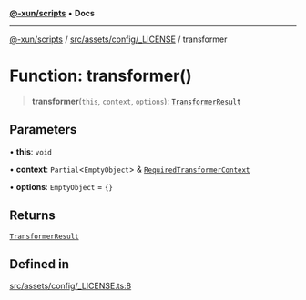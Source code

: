 [**@-xun/scripts**](../../../../../README.md) • **Docs**

***

[@-xun/scripts](../../../../../README.md) / [src/assets/config/\_LICENSE](../README.md) / transformer

# Function: transformer()

> **transformer**(`this`, `context`, `options`): [`TransformerResult`](../../../type-aliases/TransformerResult.md)

## Parameters

• **this**: `void`

• **context**: `Partial`\<`EmptyObject`\> & [`RequiredTransformerContext`](../../../type-aliases/RequiredTransformerContext.md)

• **options**: `EmptyObject` = `{}`

## Returns

[`TransformerResult`](../../../type-aliases/TransformerResult.md)

## Defined in

[src/assets/config/\_LICENSE.ts:8](https://github.com/Xunnamius/xscripts/blob/59530a02df766279a72886cbc0ab5e0790db98cc/src/assets/config/_LICENSE.ts#L8)
